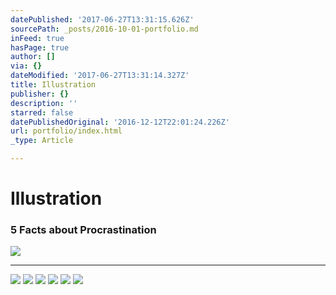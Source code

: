 ```yaml
---
datePublished: '2017-06-27T13:31:15.626Z'
sourcePath: _posts/2016-10-01-portfolio.md
inFeed: true
hasPage: true
author: []
via: {}
dateModified: '2017-06-27T13:31:14.327Z'
title: Illustration
publisher: {}
description: ''
starred: false
datePublishedOriginal: '2016-12-12T22:01:24.226Z'
url: portfolio/index.html
_type: Article

---
```

# Illustration

### 5 Facts about Procrastination
![](https://the-grid-user-content.s3-us-west-2.amazonaws.com/c0bcd3a7-ab01-4308-9549-7a98e2106276.jpg)

---

![](https://the-grid-user-content.s3-us-west-2.amazonaws.com/174993aa-aa45-4b26-a20d-3670121bc51c.jpg)
![](https://the-grid-user-content.s3-us-west-2.amazonaws.com/8e0e5c21-4250-4da3-bb33-8eb7e31d0a8b.jpg)
![](https://the-grid-user-content.s3-us-west-2.amazonaws.com/a1ebf9ee-64a8-49bf-9a5e-cf2bae29d39b.jpg)
![](https://the-grid-user-content.s3-us-west-2.amazonaws.com/ec93eb6f-e736-403b-8141-b842f8d60e48.jpg)
![](https://s3-us-west-2.amazonaws.com/the-grid-img/p/568e373ac1a19afca4efc64c55362c8e6c3cd847.jpg)
![](https://the-grid-user-content.s3-us-west-2.amazonaws.com/21f38251-9ef4-456b-a8a9-28e35fce87da.jpg)